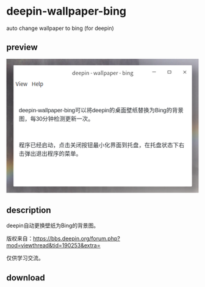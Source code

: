 # deepin-wallpaper-bing

auto change wallpaper to bing (for deepin)

## preview

![preview](docs/preview_v0.0.1.png)

## description

deepin自动更换壁纸为Bing的背景图。

版权来自：https://bbs.deepin.org/forum.php?mod=viewthread&tid=190253&extra= 

仅供学习交流。

## download



